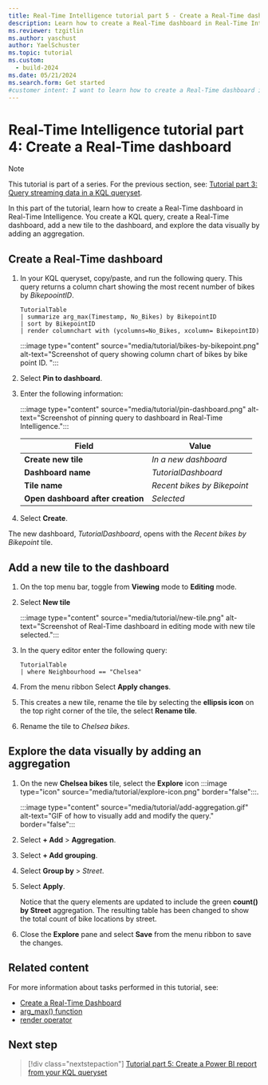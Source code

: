 ```yaml
---
title: Real-Time Intelligence tutorial part 5 - Create a Real-Time dashboard
description: Learn how to create a Real-Time dashboard in Real-Time Intelligence.
ms.reviewer: tzgitlin
ms.author: yaschust
author: YaelSchuster
ms.topic: tutorial
ms.custom:
  - build-2024
ms.date: 05/21/2024
ms.search.form: Get started
#customer intent: I want to learn how to create a Real-Time dashboard in Real-Time Intelligence.
---
```

# Real-Time Intelligence tutorial part 4: Create a Real-Time dashboard

> [!NOTE]
> This tutorial is part of a series. For the previous section, see: [Tutorial part 3: Query streaming data in a KQL queryset](tutorial-3-query-data.md).

In this part of the tutorial, learn how to create a Real-Time dashboard in Real-Time Intelligence. You create a KQL query, create a Real-Time dashboard, add a new tile to the dashboard, and explore the data visually by adding an aggregation.

## Create a Real-Time dashboard

1. In your KQL queryset, copy/paste, and run the following query. This query returns a column chart showing the most recent number of bikes by *BikepoointID*.

    ```kusto
    TutorialTable
    | summarize arg_max(Timestamp, No_Bikes) by BikepointID
    | sort by BikepointID
    | render columnchart with (ycolumns=No_Bikes, xcolumn= BikepointID)
    ```

    :::image type="content" source="media/tutorial/bikes-by-bikepoint.png" alt-text="Screenshot of query showing column chart of bikes by bike point ID. ":::

1. Select **Pin to dashboard**. 
1. Enter the following information:

    :::image type="content" source="media/tutorial/pin-dashboard.png" alt-text="Screenshot of pinning query to dashboard in Real-Time Intelligence.":::

    | Field | Value |
    | --- | --- |
    | **Create new tile** | *In a new dashboard* |
    | **Dashboard name** | *TutorialDashboard* |
    | **Tile name** | *Recent bikes by Bikepoint* |
    | **Open dashboard after creation** | *Selected* |

1. Select **Create**.

The new dashboard, *TutorialDashboard*, opens with the *Recent bikes by Bikepoint* tile.

## Add a new tile to the dashboard

1. On the top menu bar, toggle from **Viewing** mode to **Editing** mode.
1. Select **New tile**

    :::image type="content" source="media/tutorial/new-tile.png" alt-text="Screenshot of Real-Time dashboard in editing mode with new tile selected.":::

1. In the query editor enter the following query:

    ```kusto
    TutorialTable
    | where Neighbourhood == "Chelsea"
    ```

1. From the menu ribbon Select **Apply changes**.
1. This creates a new tile, rename the tile by selecting the **ellipsis icon** on the top right corner of the tile, the select **Rename tile**.
1. Rename the tile to *Chelsea bikes*. 


## Explore the data visually by adding an aggregation

1. On the new **Chelsea bikes** tile, select the **Explore** icon :::image type="icon" source="media/tutorial/explore-icon.png" border="false":::.

    :::image type="content" source="media/tutorial/add-aggregation.gif" alt-text="GIF of how to visually add and modify the query." border="false":::

1. Select **+ Add** > **Aggregation**.
1. Select **+ Add grouping**.
1. Select **Group by** > *Street*.
1. Select **Apply**.

    Notice that the query elements are updated to include the green **count() by Street** aggregation. The resulting table has been changed to show the total count of bike locations by street.
1. Close the **Explore** pane and select **Save** from the menu ribbon to save the changes. 

## Related content

For more information about tasks performed in this tutorial, see:
* [Create a Real-Time Dashboard](dashboard-real-time-create.md)
* [arg_max() function](/azure/data-explorer/kusto/query/arg-max-aggregation-function?context=/fabric/context/context-rti&pivots=fabric)
* [render operator](/azure/data-explorer/kusto/query/render-operator?context=/fabric/context/context-rti&pivots=fabric)

## Next step

> [!div class="nextstepaction"]
> [Tutorial part 5: Create a Power BI report from your KQL queryset](tutorial-5-power-bi-report.md)